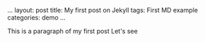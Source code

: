 ...
layout: post
title: My first post on Jekyll
tags: First MD example
categories: demo
...

This is a paragraph of my first post
Let's see

